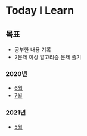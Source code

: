 # Today I Learn
## 목표
* 공부한 내용 기록
* 2문제 이상 알고리즘 문제 풀기

### 2020년 
- [6월](./2020/June/readme.md)
- [7월](./2020/July/readme.md)

### 2021년
- [5월](./2021/May/readme.md)
